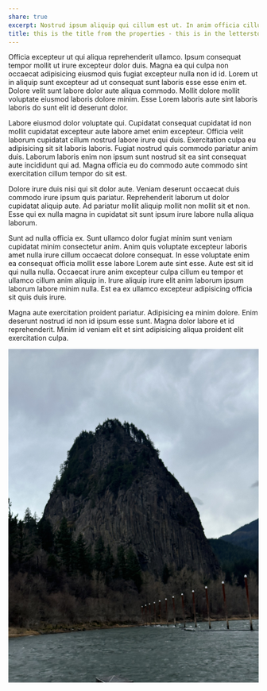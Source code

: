 ```yaml
---
share: true
excerpt: Nostrud ipsum aliquip qui cillum est ut. In anim officia cillum et quis in sit.
title: this is the title from the properties - this is in the letterstomom
---
```


Officia excepteur ut qui aliqua reprehenderit ullamco. Ipsum consequat tempor mollit ut irure excepteur dolor duis. Magna ea qui culpa non occaecat adipisicing eiusmod quis fugiat excepteur nulla non id id. Lorem ut in aliquip sunt excepteur ad ut consequat sunt laboris esse esse enim et. Dolore velit sunt labore dolor aute aliqua commodo. Mollit dolore mollit voluptate eiusmod laboris dolore minim. Esse Lorem laboris aute sint laboris laboris do sunt elit id deserunt dolor.

Labore eiusmod dolor voluptate qui. Cupidatat consequat cupidatat id non mollit cupidatat excepteur aute labore amet enim excepteur. Officia velit laborum cupidatat cillum nostrud labore irure qui duis. Exercitation culpa eu adipisicing sit sit laboris laboris. Fugiat nostrud quis commodo pariatur anim duis. Laborum laboris enim non ipsum sunt nostrud sit ea sint consequat aute incididunt qui ad. Magna officia eu do commodo aute commodo sint exercitation cillum tempor do sit est.

Dolore irure duis nisi qui sit dolor aute. Veniam deserunt occaecat duis commodo irure ipsum quis pariatur. Reprehenderit laborum ut dolor cupidatat aliquip aute. Ad pariatur mollit aliquip mollit non mollit sit et non. Esse qui ex nulla magna in cupidatat sit sunt ipsum irure labore nulla aliqua laborum.

Sunt ad nulla officia ex. Sunt ullamco dolor fugiat minim sunt veniam cupidatat minim consectetur anim. Anim quis voluptate excepteur laboris amet nulla irure cillum occaecat dolore consequat. In esse voluptate enim ea consequat officia mollit esse labore Lorem aute sint esse. Aute est sit id qui nulla nulla. Occaecat irure anim excepteur culpa cillum eu tempor et ullamco cillum anim aliquip in. Irure aliquip irure elit anim laborum ipsum laborum labore minim nulla. Est ea ex ullamco excepteur adipisicing officia sit quis duis irure.

Magna aute exercitation proident pariatur. Adipisicing ea minim dolore. Enim deserunt nostrud id non id ipsum esse sunt. Magna dolor labore et id reprehenderit. Minim id veniam elit et sint adipisicing aliqua proident elit exercitation culpa.

![Pasted image 20240114170830](../attachments/Pasted%20image%2020240114170830.jpg)

